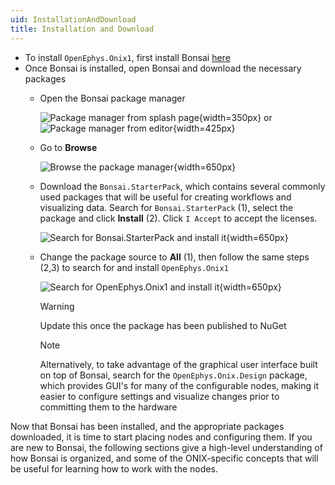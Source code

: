 ```yaml
---
uid: InstallationAndDownload
title: Installation and Download
---
```


* To install `OpenEphys.Onix1`, first install Bonsai [here](https://bonsai-rx.org/docs/articles/installation.html)
* Once Bonsai is installed, open Bonsai and download the necessary packages
    * Open the Bonsai package manager
        
        ![Package manager from splash page](../../images/bonsai-splash-page-package-manager-highlight.png){width=350px} or ![Package manager from editor](../../images/bonsai-editor-package-manager-highlight.png){width=425px}
    * Go to **Browse**
        
        ![Browse the package manager](../../images/bonsai-package-manager-browse.png){width=650px}
    * Download the `Bonsai.StarterPack`, which contains several commonly used packages that will be useful for creating workflows and visualizing data. Search for `Bonsai.StarterPack` (1), select the package and click **Install** (2). Click `I Accept` to accept the licenses.
        
        ![Search for Bonsai.StarterPack and install it](../../images/bonsai-package-manager-starterpack.png){width=650px}

    * Change the package source to **All** (1), then follow the same steps (2,3) to search for and install `OpenEphys.Onix1`

        ![Search for OpenEphys.Onix1 and install it](../../images/bonsai-package-manager-openephys.onix.png){width=650px}

        > [!Warning]
        > Update this once the package has been published to NuGet

        > [!Note]
        > Alternatively, to take advantage of the graphical user interface built on top of Bonsai, search for the `OpenEphys.Onix.Design` package, which provides GUI's for many of the configurable nodes, making it easier to configure settings and visualize changes prior to committing them to the hardware

Now that Bonsai has been installed, and the appropriate packages downloaded, it is time to start placing nodes and configuring them. If you are new to Bonsai, the following sections give a high-level understanding of how Bonsai is organized, and some of the ONIX-specific concepts that will be useful for learning how to work with the nodes.

